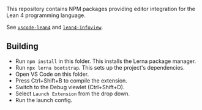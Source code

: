 This repository contains NPM packages providing editor integration for the Lean 4 programming language.

See [`vscode-lean4`](vscode-lean4/) and [`lean4-infoview`](lean4-infoview/).

## Building
- Run `npm install` in this folder. This installs the Lerna package manager.
- Run `npx lerna bootstrap`. This sets up the project's dependencies.
- Open VS Code on this folder.
- Press Ctrl+Shift+B to compile the extension.
- Switch to the Debug viewlet (Ctrl+Shift+D).
- Select `Launch Extension` from the drop down.
- Run the launch config.